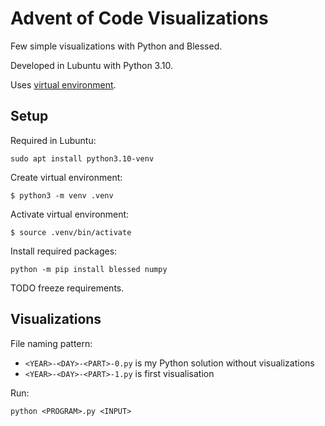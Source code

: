 # Advent of Code Visualizations

Few simple visualizations with Python and Blessed.

Developed in Lubuntu with Python 3.10.

Uses [virtual environment](https://docs.python.org/3.10/tutorial/venv.html).

## Setup

Required in Lubuntu:
```
sudo apt install python3.10-venv
```

Create virtual environment:
```
$ python3 -m venv .venv
```

Activate virtual environment:
```
$ source .venv/bin/activate
```

Install required packages:
```
python -m pip install blessed numpy
```

TODO freeze requirements.

## Visualizations

File naming pattern:

* `<YEAR>-<DAY>-<PART>-0.py` is my Python solution without visualizations
* `<YEAR>-<DAY>-<PART>-1.py` is first visualisation

Run:
```
python <PROGRAM>.py <INPUT>
```
